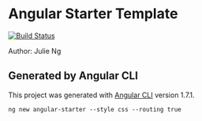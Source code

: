 # Angular Starter Template

[![Build Status](https://travis-ci.org/julie-ng/angular-starter.svg?branch=master)](https://travis-ci.org/julie-ng/angular-starter)

Author: Julie Ng

## Generated by Angular CLI

This project was generated with [Angular CLI](https://github.com/angular/angular-cli) version 1.7.1.

```
ng new angular-starter --style css --routing true
```
